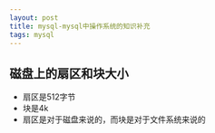 ```yaml
--- 
layout: post 
title: mysql-mysql中操作系统的知识补充 
tags: mysql 
---
```

## 磁盘上的扇区和块大小
- 扇区是512字节
- 块是4k
- 扇区是对于磁盘来说的，而块是对于文件系统来说的
